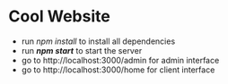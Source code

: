 # Cool Website

* run _npm install_ to install all dependencies
* run **_npm start_** to start the server
* go to http://localhost:3000/admin for admin interface
* go to http://localhost:3000/home for client interface
